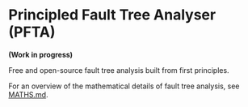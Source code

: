 # Principled Fault Tree Analyser (PFTA)

**(Work in progress)**

Free and open-source fault tree analysis built from first principles.

For an overview of the mathematical details of fault tree analysis, see [MATHS.md].


[MATHS.md]: MATHS.md
